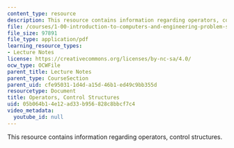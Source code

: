 ```yaml
---
content_type: resource
description: This resource contains information regarding operators, control structures.
file: /courses/1-00-introduction-to-computers-and-engineering-problem-solving-spring-2012/05b064b14e12ad33b956828c8bbcf7c4_MIT1_00S12_Lec_3.pdf
file_size: 97891
file_type: application/pdf
learning_resource_types:
- Lecture Notes
license: https://creativecommons.org/licenses/by-nc-sa/4.0/
ocw_type: OCWFile
parent_title: Lecture Notes
parent_type: CourseSection
parent_uid: cfe95031-1d4d-a15d-46b1-ed49c9bb355d
resourcetype: Document
title: Operators, Control Structures
uid: 05b064b1-4e12-ad33-b956-828c8bbcf7c4
video_metadata:
  youtube_id: null
---
```

This resource contains information regarding operators, control structures.